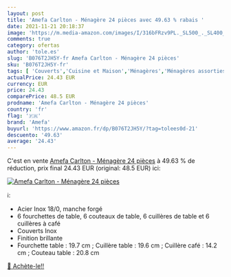 ```yaml
---
layout: post
title: 'Amefa Carlton - Ménagère 24 pièces avec 49.63 % rabais '
date: 2021-11-21 20:18:37
image: 'https://m.media-amazon.com/images/I/316bFRzv9PL._SL500_._SL400_.jpg'
comments: true
category: ofertas
author: 'tole.es'
slug: 'B076T2JH5Y-fr Amefa Carlton - Ménagère 24 pièces'
sku: 'B076T2JH5Y-fr'
tags: [ 'Couverts','Cuisine et Maison','Ménagères','Ménagères assorties','Vaisselle et arts de la table','amefa', ]
actualPrice: 24.43 EUR
currency: EUR
price: 24.43
comparePrice: 48.5 EUR
prodname: 'Amefa Carlton - Ménagère 24 pièces'
country: 'fr'
flag: '🇫🇷'
brand: 'Amefa'
buyurl: 'https://www.amazon.fr/dp/B076T2JH5Y/?tag=tolees0d-21'
descuento: '49.63'
average: '24.43'
---
```


C'est en vente [Amefa Carlton - Ménagère 24 pièces](https://www.amazon.fr/dp/B076T2JH5Y/?tag=tolees0d-21)  à  49.63 % de réduction, prix final  24.43 EUR (original: 48.5 EUR) ici:

[![Amefa Carlton - Ménagère 24 pièces](https://m.media-amazon.com/images/I/316bFRzv9PL._SL500_._SL400_.jpg)](https://www.amazon.fr/dp/B076T2JH5Y/?tag=tolees0d-21)

ℹ️:

- Acier Inox 18/0, manche forgé
- 6 fourchettes de table, 6 couteaux de table, 6 cuillères de table et 6 cuillères à café
- Couverts Inox
- Finition brillante
- Fourchette table : 19.7 cm ; Cuillère table : 19.6 cm ; Cuillère café : 14.2 cm ; Couteau table : 20.8 cm

[🛒 Achète-le!!](https://www.amazon.fr/dp/B076T2JH5Y/?tag=tolees0d-21)
